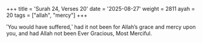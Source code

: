 +++
title = 'Surah 24, Verses 20'
date = '2025-08-27'
weight = 2811
ayah = 20
tags = ["allah", "mercy"]
+++

˹You would have suffered,˺ had it not been for Allah’s grace and mercy upon you, and had Allah not been Ever Gracious, Most Merciful.